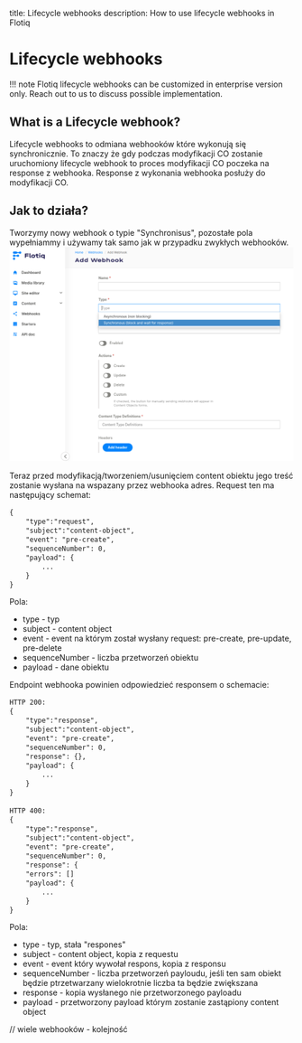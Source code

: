 title: Lifecycle webhooks
description: How to use lifecycle webhooks in Flotiq

# Lifecycle webhooks

!!! note
    Flotiq lifecycle webhooks can be customized in enterprise version only.
    Reach out to us to discuss possible implementation.

## What is a Lifecycle webhook?
Lifecycle webhooks to odmiana webhooków które wykonują się synchronicznie.
To znaczy że gdy podczas modyfikacji CO zostanie uruchomiony lifecycle webhook to proces modyfikacji CO poczeka na response z webhooka.
Response z wykonania webhooka posłuży do modyfikacji CO.

## Jak to działa?
Tworzymy nowy webhook o typie "Synchronisus", pozostałe pola wypełniammy i używamy tak samo jak w przypadku zwykłych webhooków.
![](../images/webhooks-lifecycle/WebhooksLifecycle.png)

Teraz przed modyfikacją/tworzeniem/usunięciem content obiektu jego treść zostanie wysłana na wspazany przez webhooka adres.
Request ten ma następujący schemat:
```
{
    "type":"request",
    "subject":"content-object",
    "event": "pre-create",
    "sequenceNumber": 0,
    "payload": {
        ...
    }
}
```
Pola:

* type - typ
* subject - content object
* event - event na którym został wysłany request: pre-create, pre-update, pre-delete
* sequenceNumber - liczba przetworzeń obiektu
* payload - dane obiektu

Endpoint webhooka powinien odpowiedzieć responsem o schemacie:
```
HTTP 200:
{
    "type":"response",
    "subject":"content-object",
    "event": "pre-create",
    "sequenceNumber": 0,
    "response": {},
    "payload": {
        ...
    }
}

HTTP 400:
{
    "type":"response",
    "subject":"content-object",
    "event": "pre-create",
    "sequenceNumber": 0,
    "response": {
    "errors": []
    "payload": {
        ...
    }
}
```

Pola:

* type - typ, stała "respones"
* subject - content object, kopia z requestu
* event - event który wywołał respons, kopia z responsu
* sequenceNumber - liczba przetworzeń payloudu, jeśli ten sam obiekt będzie ptrzetwarzany wielokrotnie liczba ta będzie zwiększana
* response - kopia wysłanego nie przetworzonego payloadu
* payload - przetworzony payload którym zostanie zastąpiony content object

// wiele webhooków - kolejność
